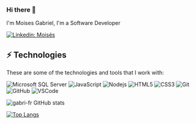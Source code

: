 ### Hi there 👋

I'm Moises Gabriel,  I'm a Software Developer

[![Linkedin: Moisés](https://img.shields.io/badge/-Linkedin-blue?style=flat-square&logo=Linkedin&logoColor=white&link=https:https://www.linkedin.com/in/mois%C3%A9s-gabriel-2a393b211/)](https://www.linkedin.com/in/mois%C3%A9s-gabriel-2a393b211/)

## ⚡ Technologies

These are some of the technologies and tools that I work with:

![Microsoft SQL Server](https://img.shields.io/badge/-SQL%20Server-CC2927?style=flat-square&logo=microsoft-sql-server&logoColor=white)
![JavaScript](https://img.shields.io/badge/-JavaScript-black?style=flat-square&logo=javascript)
![Nodejs](https://img.shields.io/badge/-Nodejs-339933?style=flat-square&logo=Node.js&logoColor=white)
![HTML5](https://img.shields.io/badge/-HTML5-E34F26?style=flat-square&logo=html5&logoColor=white)
![CSS3](https://img.shields.io/badge/-CSS3-1572B6?style=flat-square&logo=css3)
![Git](https://img.shields.io/badge/-Git-black?style=flat-square&logo=git)
![GitHub](https://img.shields.io/badge/-GitHub-181717?style=flat-square&logo=github)
![VSCode](https://img.shields.io/badge/-VSCode-007ACC?style=flat-square&logo=visual-studio-code&logoColor=white)


![gabri-fr GitHub stats](https://github-readme-stats.vercel.app/api?username=gabri-fr&show_icons=true&theme=radical)

[![Top Langs](https://github-readme-stats.vercel.app/api/top-langs/?username=gabri-fr)](https://github.com/gabri-fr/github-readme-stats)
